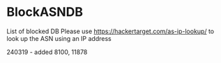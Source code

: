 # BlockASNDB
List of blocked DB
Please use https://hackertarget.com/as-ip-lookup/ to look up the ASN using an IP address

240319
	- added 8100, 11878

